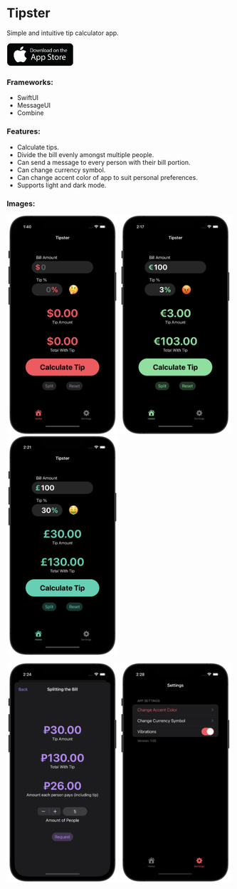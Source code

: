 # Tipster

Simple and intuitive tip calculator app.

<a href="https://apps.apple.com/us/app/tipster-tip-calculator/id1623090418?platform=iphone">
<img src="app-store.png" width="150">
</a>


### Frameworks:
- SwiftUI
- MessageUI
- Combine

### Features:
- Calculate tips.
- Divide the bill evenly amongst multiple people.
- Can send a message to every person with their bill portion.
- Can change currency symbol.
- Can change accent color of app to suit personal preferences.
- Supports light and dark mode.

### Images:
<p float="left">
  <img src="image1.png" width="250">
  <img src="image2.png" width="250">
  <img src="image3.png" width="250">
</p>
<p float="left">
  <img src="image4.png" width="250">
  <img src="image5.png" width="250">
</p>

